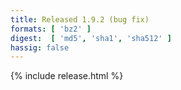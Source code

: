 ```yaml
---
title: Released 1.9.2 (bug fix)
formats: [ 'bz2' ]
digest:  [ 'md5', 'sha1', 'sha512' ]
hassig: false
---
```

{% include release.html %}
